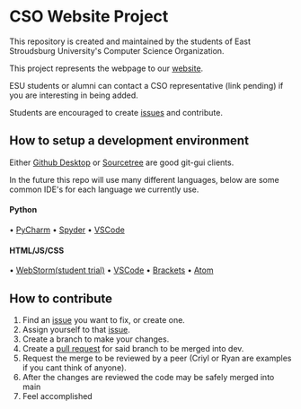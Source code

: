 # CSO Website Project

This repository is created and maintained by the students of East Stroudsburg University's Computer Science Organization.


This project represents the webpage to our [website](https://esucso.org/).

ESU students or alumni can contact a CSO representative (link pending) if you are interesting in being added.


Students are encouraged to create [issues](https://github.com/esucsowt/website/issues) and contribute.

## How to setup a development environment
Either [Github Desktop](https://desktop.github.com/) or [Sourcetree](https://www.sourcetreeapp.com/) are good git-gui clients.


In the future this repo will use many different languages, below are some common IDE's for each language we currently use.

#### Python 
  • [PyCharm](https://www.jetbrains.com/pycharm/)
  • [Spyder](spyder-ide.org)
  • [VSCode](https://code.visualstudio.com/)

#### HTML/JS/CSS
  • [WebStorm(student trial)](https://www.jetbrains.com/webstorm/)
  • [VSCode](https://code.visualstudio.com/)
  • [Brackets](http://brackets.io/)
  • [Atom](https://atom.io/)
  
## How to contribute
1. Find an [issue](https://github.com/esucsowt/website/issues) you want to fix, or create one.
2. Assign yourself to that [issue](https://github.com/esucsowt/website/issues).
3. Create a branch to make your changes.
4. Create a [pull request](https://github.com/esucsowt/website/pulls) for said branch to be merged into dev.
5. Request the merge to be reviewed by a peer (Criyl or Ryan are examples if you cant think of anyone).
6. After the changes are reviewed the code may be safely merged into main
7. Feel accomplished
